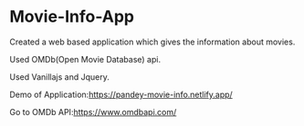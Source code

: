 # Movie-Info-App
Created a web based application which gives the information about movies.

Used OMDb(Open Movie Database) api.

Used Vanillajs and Jquery.

Demo of Application:https://pandey-movie-info.netlify.app/

Go to OMDb API:https://www.omdbapi.com/


